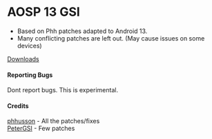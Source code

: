 # AOSP 13 GSI 

- Based on Phh patches adapted to Android 13.
- Many conflicting patches are left out. (May cause issues on some devices)


[Downloads](https://github.com/haridhayal11/treble_aosp/releases/) <br>

#### 
#### Reporting Bugs
Dont report bugs. This is experimental.

#### Credits
[phhusson](https://github.com/phhusson) - All the patches/fixes <br>
[PeterGSI](https://gitea.angry.im/PeterGSI/) - Few patches <br>
